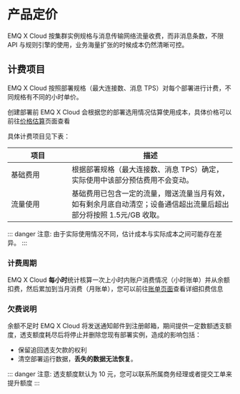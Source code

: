 # 产品定价

EMQ X Cloud 按集群实例规格与消息传输网络流量收费，而非消息条数，不限 API 与规则引擎的使用，业务海量扩张的时候成本仍然清晰可控。



## 计费项目

EMQ X Cloud 按照部署规格（最大连接数、消息 TPS）对每个部署进行计费，不同规格有不同的小时单价。

创建部署前 EMQ X Cloud 会根据您的部署选用情况估算使用成本，具体价格可以前往[价格估算](https://cloud.emqx.io/cn/calculator)页面查看


具体计费项目见下表：

| 项目     | 描述                                                         |
| -------- | ------------------------------------------------------------ |
| <div style="width: 120px"></div>基础费用 | 根据部署规格（最大连接数、消息 TPS）确定，实际使用中该部分预估费用不会变动。 |
| 流量使用 | 基础费用已包含一定的流量，赠送流量当月有效，如有剩余月底自动清空；设备通信超出流量后超出部分将按照 1.5元/GB 收取。 |


::: danger
注意: 由于实际使用情况不同，估计成本与实际成本之间可能存在差异。
:::



### 计费周期

EMQ X Cloud **每小时**统计核算一次上小时内账户消费情况（小时账单）并从余额扣费，然后累加到当月消费（月账单），您可以前往[账单页面](<https://cloud.emqx.io/console/billing/overview>)查看详细扣费信息



### 欠费说明

余额不足时 EMQ X Cloud 将发送通知邮件到注册邮箱，期间提供一定数额透支额度，透支额度耗尽后将停止并删除您现有部署实例，造成的影响包括：

- 保留追回透支欠款的权利
- 清空部署运行数据，**丢失的数据无法恢复**。

::: danger
注意: 透支额度默认为 10 元，您可以联系所属商务经理或者提交工单来提升额度
:::

<!-- ### 计费示例一 TODO 等待添加 ### 计费示例二 -->